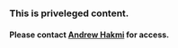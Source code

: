 ### This is priveleged content. ###

#### Please contact [Andrew Hakmi](mailto:publications@xteam.pro) for access.
